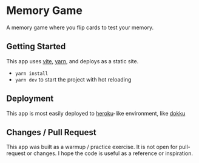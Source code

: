 # Memory Game

A memory game where you flip cards to test your memory.

## Getting Started

This app uses [vite](http://vite.dev/guide/), [yarn](https://yarnpkg.com), and
deploys as a static site.

- `yarn install`
- `yarn dev` to start the project with hot reloading

## Deployment

This app is most easily deployed to [heroku](http://heroku.com)-like
environment, like [dokku](http://dokku.com)

## Changes / Pull Request

This app was built as a warmup / practice exercise. It is not open for
pull-request or changes. I hope the code is useful as a reference or
inspiration.
